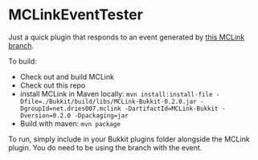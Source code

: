 # MCLinkEventTester
Just a quick plugin that responds to an event generated by [this MCLink branch](https://github.com/Brianetta/MCLink_Mod/tree/bukkit_event).

To build:

 - Check out and build MCLink
 - Check out this repo
 - install MCLink in Maven locally: `mvn install:install-file -Dfile=./Bukkit/build/libs/MCLink-Bukkit-0.2.0.jar -DgroupId=net.dries007.mclink -DartifactId=MCLink-Bukkit -Dversion=0.2.0 -Dpackaging=jar`
 - Build with maven: `mvn package`

To run, simply include in your Bukkit plugins folder alongside the MCLink plugin. You do need to be using the branch with the event.  